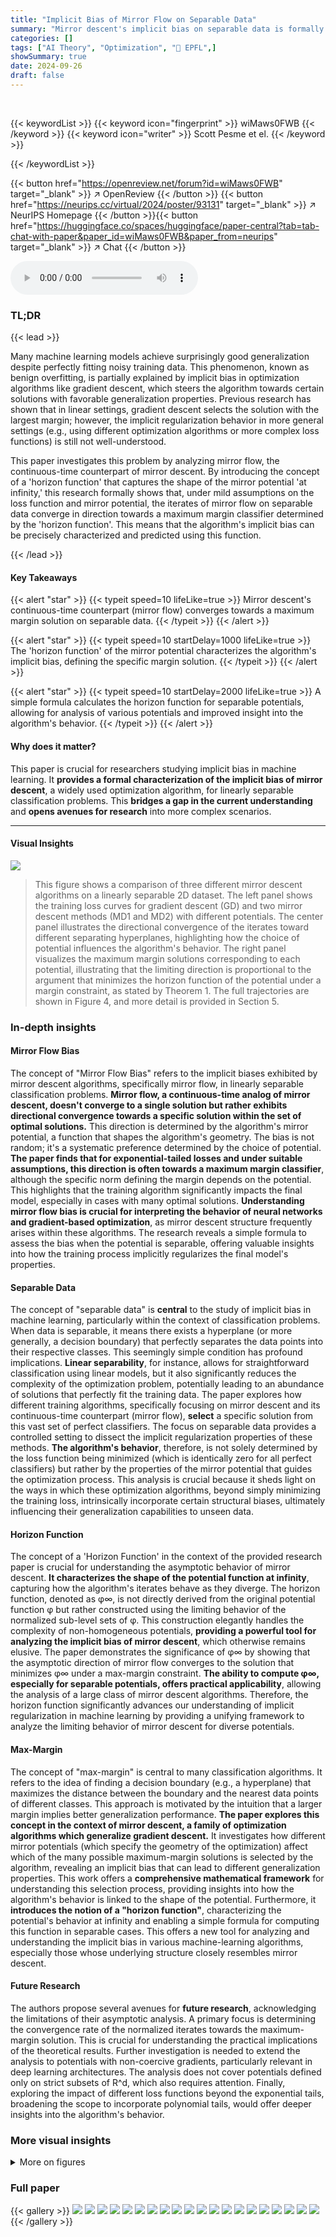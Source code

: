 ```yaml
---
title: "Implicit Bias of Mirror Flow on Separable Data"
summary: "Mirror descent's implicit bias on separable data is formally characterized, revealing convergence towards a maximum margin classifier determined by the potential's 'horizon function'."
categories: []
tags: ["AI Theory", "Optimization", "🏢 EPFL",]
showSummary: true
date: 2024-09-26
draft: false
---
```


<br>

{{< keywordList >}}
{{< keyword icon="fingerprint" >}} wiMaws0FWB {{< /keyword >}}
{{< keyword icon="writer" >}} Scott Pesme et el. {{< /keyword >}}
 
{{< /keywordList >}}

{{< button href="https://openreview.net/forum?id=wiMaws0FWB" target="_blank" >}}
↗ OpenReview
{{< /button >}}
{{< button href="https://neurips.cc/virtual/2024/poster/93131" target="_blank" >}}
↗ NeurIPS Homepage
{{< /button >}}{{< button href="https://huggingface.co/spaces/huggingface/paper-central?tab=tab-chat-with-paper&paper_id=wiMaws0FWB&paper_from=neurips" target="_blank" >}}
↗ Chat
{{< /button >}}



<audio controls>
    <source src="https://ai-paper-reviewer.com/wiMaws0FWB/podcast.wav" type="audio/wav">
    Your browser does not support the audio element.
</audio>


### TL;DR


{{< lead >}}

Many machine learning models achieve surprisingly good generalization despite perfectly fitting noisy training data. This phenomenon, known as benign overfitting, is partially explained by implicit bias in optimization algorithms like gradient descent, which steers the algorithm towards certain solutions with favorable generalization properties.  Previous research has shown that in linear settings, gradient descent selects the solution with the largest margin; however, the implicit regularization behavior in more general settings (e.g., using different optimization algorithms or more complex loss functions) is still not well-understood.

This paper investigates this problem by analyzing mirror flow, the continuous-time counterpart of mirror descent. By introducing the concept of a 'horizon function' that captures the shape of the mirror potential 'at infinity,' this research formally shows that, under mild assumptions on the loss function and mirror potential, the iterates of mirror flow on separable data converge in direction towards a maximum margin classifier determined by the 'horizon function'. This means that the algorithm's implicit bias can be precisely characterized and predicted using this function.

{{< /lead >}}


#### Key Takeaways

{{< alert "star" >}}
{{< typeit speed=10 lifeLike=true >}} Mirror descent's continuous-time counterpart (mirror flow) converges towards a maximum margin solution on separable data. {{< /typeit >}}
{{< /alert >}}

{{< alert "star" >}}
{{< typeit speed=10 startDelay=1000 lifeLike=true >}} The 'horizon function' of the mirror potential characterizes the algorithm's implicit bias, defining the specific margin solution. {{< /typeit >}}
{{< /alert >}}

{{< alert "star" >}}
{{< typeit speed=10 startDelay=2000 lifeLike=true >}} A simple formula calculates the horizon function for separable potentials, allowing for analysis of various potentials and improved insight into the algorithm's behavior. {{< /typeit >}}
{{< /alert >}}

#### Why does it matter?
This paper is crucial for researchers studying implicit bias in machine learning. It **provides a formal characterization of the implicit bias of mirror descent**, a widely used optimization algorithm,  for linearly separable classification problems. This **bridges a gap in the current understanding** and **opens avenues for research** into more complex scenarios.

------
#### Visual Insights



![](https://ai-paper-reviewer.com/wiMaws0FWB/figures_1_1.jpg)

> This figure shows a comparison of three different mirror descent algorithms on a linearly separable 2D dataset.  The left panel shows the training loss curves for gradient descent (GD) and two mirror descent methods (MD1 and MD2) with different potentials.  The center panel illustrates the directional convergence of the iterates toward different separating hyperplanes, highlighting how the choice of potential influences the algorithm's behavior.  The right panel visualizes the maximum margin solutions corresponding to each potential, illustrating that the limiting direction is proportional to the argument that minimizes the horizon function of the potential under a margin constraint, as stated by Theorem 1.  The full trajectories are shown in Figure 4, and more detail is provided in Section 5.







### In-depth insights


#### Mirror Flow Bias
The concept of "Mirror Flow Bias" refers to the implicit biases exhibited by mirror descent algorithms, specifically mirror flow, in linearly separable classification problems.  **Mirror flow, a continuous-time analog of mirror descent, doesn't converge to a single solution but rather exhibits directional convergence towards a specific solution within the set of optimal solutions.** This direction is determined by the algorithm's mirror potential, a function that shapes the algorithm's geometry.  The bias is not random; it's a systematic preference determined by the choice of potential. **The paper finds that for exponential-tailed losses and under suitable assumptions, this direction is often towards a maximum margin classifier**, although the specific norm defining the margin depends on the potential. This highlights that the training algorithm significantly impacts the final model, especially in cases with many optimal solutions. **Understanding mirror flow bias is crucial for interpreting the behavior of neural networks and gradient-based optimization**,  as mirror descent structure frequently arises within these algorithms.  The research reveals a simple formula to assess the bias when the potential is separable, offering valuable insights into how the training process implicitly regularizes the final model's properties.

#### Separable Data
The concept of "separable data" is **central** to the study of implicit bias in machine learning, particularly within the context of classification problems.  When data is separable, it means there exists a hyperplane (or more generally, a decision boundary) that perfectly separates the data points into their respective classes. This seemingly simple condition has profound implications.  **Linear separability**, for instance, allows for straightforward classification using linear models, but it also significantly reduces the complexity of the optimization problem, potentially leading to an abundance of solutions that perfectly fit the training data. The paper explores how different training algorithms, specifically focusing on mirror descent and its continuous-time counterpart (mirror flow), **select** a specific solution from this vast set of perfect classifiers. The focus on separable data provides a controlled setting to dissect the implicit regularization properties of these methods.  **The algorithm's behavior**, therefore, is not solely determined by the loss function being minimized (which is identically zero for all perfect classifiers) but rather by the properties of the mirror potential that guides the optimization process. This analysis is crucial because it sheds light on the ways in which these optimization algorithms, beyond simply minimizing the training loss, intrinsically incorporate certain structural biases, ultimately influencing their generalization capabilities to unseen data.

#### Horizon Function
The concept of a 'Horizon Function' in the context of the provided research paper is crucial for understanding the asymptotic behavior of mirror descent.  **It characterizes the shape of the potential function at infinity**, capturing how the algorithm's iterates behave as they diverge.  The horizon function, denoted as φ∞, is not directly derived from the original potential function φ but rather constructed using the limiting behavior of the normalized sub-level sets of φ.  This construction elegantly handles the complexity of non-homogeneous potentials, **providing a powerful tool for analyzing the implicit bias of mirror descent**, which otherwise remains elusive.  The paper demonstrates the significance of φ∞ by showing that the asymptotic direction of mirror flow converges to the solution that minimizes φ∞ under a max-margin constraint.  **The ability to compute φ∞, especially for separable potentials, offers practical applicability**, allowing the analysis of a large class of mirror descent algorithms.  Therefore, the horizon function significantly advances our understanding of implicit regularization in machine learning by providing a unifying framework to analyze the limiting behavior of mirror descent for diverse potentials.

#### Max-Margin
The concept of "max-margin" is central to many classification algorithms.  It refers to the idea of finding a decision boundary (e.g., a hyperplane) that maximizes the distance between the boundary and the nearest data points of different classes. This approach is motivated by the intuition that a larger margin implies better generalization performance.  **The paper explores this concept in the context of mirror descent, a family of optimization algorithms which generalize gradient descent.**  It investigates how different mirror potentials (which specify the geometry of the optimization) affect which of the many possible maximum-margin solutions is selected by the algorithm, revealing an implicit bias that can lead to different generalization properties. This work offers a **comprehensive mathematical framework** for understanding this selection process, providing insights into how the algorithm's behavior is linked to the shape of the potential.  Furthermore, it **introduces the notion of a "horizon function"**, characterizing the potential's behavior at infinity and enabling a simple formula for computing this function in separable cases. This offers a new tool for analyzing and understanding the implicit bias in various machine-learning algorithms, especially those whose underlying structure closely resembles mirror descent.

#### Future Research
The authors propose several avenues for **future research**, acknowledging the limitations of their asymptotic analysis.  A primary focus is determining the convergence rate of the normalized iterates towards the maximum-margin solution. This is crucial for understanding the practical implications of the theoretical results.  Further investigation is needed to extend the analysis to potentials with non-coercive gradients, particularly relevant in deep learning architectures. The analysis does not cover potentials defined only on strict subsets of R^d, which also requires attention.  Finally, exploring the impact of different loss functions beyond the exponential tails, broadening the scope to incorporate polynomial tails, would offer deeper insights into the algorithm's behavior.


### More visual insights

<details>
<summary>More on figures
</summary>


![](https://ai-paper-reviewer.com/wiMaws0FWB/figures_5_1.jpg)

> This figure illustrates the concept of horizon functions. The left two subfigures show level lines of two different potential functions, φ(1) and φ(2).  The right two subfigures display the corresponding horizon functions, φ(1)∞ and φ(2)∞, which capture the asymptotic shape of the potential functions 'at infinity'.  The horizon functions are crucial for characterizing the implicit bias of mirror descent.


![](https://ai-paper-reviewer.com/wiMaws0FWB/figures_6_1.jpg)

> This figure illustrates the construction of the horizon shape S∞, which is crucial for understanding the implicit bias of mirror flow in the classification setting.  The left panel shows how the sub-level sets Sc of a potential function change shape and increase as c grows.  To prevent the sub-level sets from blowing up, the middle panel shows the normalized sub-level sets Šc, which are constrained to the unit ball using the l1-norm.  Finally, the right panel shows that as c approaches infinity, the normalized sub-level sets converge to a limiting set S∞, using the Hausdorff distance, which defines the horizon function φ∞.


![](https://ai-paper-reviewer.com/wiMaws0FWB/figures_8_1.jpg)

> This figure shows the trajectories of mirror flow for three different potentials (GD, MD1, MD2) on a 2D linearly separable dataset. The left panel illustrates the iterates diverging to infinity, demonstrating that the algorithm's behavior depends on the potential used. The right panel presents the rescaled trajectories, where the iterates are normalized. They converge to their respective ∞-maximum-margin predictors, confirming the theoretical findings of Theorem 2, which formally characterizes the implicit bias of mirror flow for separable classification problems.


</details>






### Full paper

{{< gallery >}}
<img src="https://ai-paper-reviewer.com/wiMaws0FWB/1.png" class="grid-w50 md:grid-w33 xl:grid-w25" />
<img src="https://ai-paper-reviewer.com/wiMaws0FWB/2.png" class="grid-w50 md:grid-w33 xl:grid-w25" />
<img src="https://ai-paper-reviewer.com/wiMaws0FWB/3.png" class="grid-w50 md:grid-w33 xl:grid-w25" />
<img src="https://ai-paper-reviewer.com/wiMaws0FWB/4.png" class="grid-w50 md:grid-w33 xl:grid-w25" />
<img src="https://ai-paper-reviewer.com/wiMaws0FWB/5.png" class="grid-w50 md:grid-w33 xl:grid-w25" />
<img src="https://ai-paper-reviewer.com/wiMaws0FWB/6.png" class="grid-w50 md:grid-w33 xl:grid-w25" />
<img src="https://ai-paper-reviewer.com/wiMaws0FWB/7.png" class="grid-w50 md:grid-w33 xl:grid-w25" />
<img src="https://ai-paper-reviewer.com/wiMaws0FWB/8.png" class="grid-w50 md:grid-w33 xl:grid-w25" />
<img src="https://ai-paper-reviewer.com/wiMaws0FWB/9.png" class="grid-w50 md:grid-w33 xl:grid-w25" />
<img src="https://ai-paper-reviewer.com/wiMaws0FWB/10.png" class="grid-w50 md:grid-w33 xl:grid-w25" />
<img src="https://ai-paper-reviewer.com/wiMaws0FWB/11.png" class="grid-w50 md:grid-w33 xl:grid-w25" />
<img src="https://ai-paper-reviewer.com/wiMaws0FWB/12.png" class="grid-w50 md:grid-w33 xl:grid-w25" />
<img src="https://ai-paper-reviewer.com/wiMaws0FWB/13.png" class="grid-w50 md:grid-w33 xl:grid-w25" />
<img src="https://ai-paper-reviewer.com/wiMaws0FWB/14.png" class="grid-w50 md:grid-w33 xl:grid-w25" />
<img src="https://ai-paper-reviewer.com/wiMaws0FWB/15.png" class="grid-w50 md:grid-w33 xl:grid-w25" />
<img src="https://ai-paper-reviewer.com/wiMaws0FWB/16.png" class="grid-w50 md:grid-w33 xl:grid-w25" />
<img src="https://ai-paper-reviewer.com/wiMaws0FWB/17.png" class="grid-w50 md:grid-w33 xl:grid-w25" />
<img src="https://ai-paper-reviewer.com/wiMaws0FWB/18.png" class="grid-w50 md:grid-w33 xl:grid-w25" />
<img src="https://ai-paper-reviewer.com/wiMaws0FWB/19.png" class="grid-w50 md:grid-w33 xl:grid-w25" />
<img src="https://ai-paper-reviewer.com/wiMaws0FWB/20.png" class="grid-w50 md:grid-w33 xl:grid-w25" />
{{< /gallery >}}